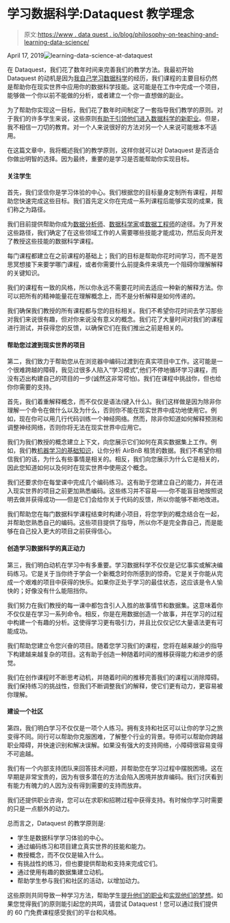 # 学习数据科学:Dataquest 教学理念

> 原文:[https://www . data quest . io/blog/philosophy-on-teaching-and-learning-data-science/](https://www.dataquest.io/blog/philosophy-on-teaching-and-learning-data-science/)

April 17, 2019![learning-data-science-at-dataquest](../Images/d509baa6fa4e0b7a3371493826147f59.png)

在 Dataquest，我们花了数年时间来完善我们的教学方法。我最初开始 Dataquest 的动机是因为[我自己学习数据科学](https://www.dataquest.io/blog/learn-data-science/)的经历，我们课程的主要目标仍然是帮助你在现实世界中应用你的数据科学技能。这可能是在工作中完成一个项目，能够做一个你以前不能做的分析，或者建立一个你一直想做的副业。

为了帮助你实现这一目标，我们花了数年时间制定了一套指导我们教学的原则。对于我们的许多学生来说，这些原则[有助于引领他们进入数据科学的新职业](https://www.dataquest.io/blog/dataquest-reviews-survey-2019/)。但是，我不相信一刀切的教育。对一个人来说很好的方法对另一个人来说可能根本不适用。

在这篇文章中，我将概述我们的教学原则，这样你就可以对 Dataquest 是否适合你做出明智的选择。因为最终，重要的是学习是否能帮助你实现目标。

#### 关注学生

首先，我们坚信你是学习体验的中心。我们根据您的目标量身定制所有课程，并帮助您快速完成这些目标。我们首先定义你在完成一系列课程后能够实现的成果，我们称之为路径。

我们目前提供帮助你成为[数据分析师](https://www.dataquest.io/path/data-analyst/)、[数据科学家](https://www.dataquest.io/path/data-scientist/)或[数据工程师](https://www.dataquest.io/path/data-engineer/)的途径。为了开发这些路径，我们确定了在这些领域工作的人需要哪些技能才能成功，然后反向开发了教授这些技能的数据科学课程。

每门课程都建立在之前课程的基础上；我们的目标是帮助你花时间学习，而不是苦思冥想接下来要学哪门课程，或者你需要什么前提条件来填充一个阻碍你理解解释的关键知识。

我们的课程有一致的风格，所以你永远不需要花时间去适应一种新的解释方法。你可以把所有的精神能量花在理解概念上，而不是分析解释是如何传递的。

我们确保我们教授的所有课程都与您的目标相关。我们不希望你花时间去学习那些对我们来说很有趣，但对你来说没有意义的概念。我们花了大量时间对我们的课程进行测试，并获得您的反馈，以确保它们在我们推出之前是相关的。

#### 帮助您过渡到现实世界的项目

第二，我们致力于帮助您从在浏览器中编码过渡到在真实项目中工作。这可能是一个很难跨越的障碍，我见过很多人陷入“学习模式”,他们不停地循环学习课程，而没有迈出构建自己的项目的一步(诚然这非常可怕)。我们在课程中挑战你，但也给你你需要的支持。

首先，我们着重解释概念，而不仅仅是语法(键入什么)。我们这样做是因为除非你理解一个命令在做什么以及为什么，否则你不能在现实世界中成功地使用它。例如，现在你可以用几行代码训练一个神经网络。然而，除非你知道如何解释预测和调整神经网络，否则你将无法在现实世界中应用它。

我们为我们教授的概念建立上下文，向您展示它们如何在真实数据集上工作。例如，我们教[机器学习的基础知识](https://www.dataquest.io/course/machine-learning-fundamentals/)，让你分析 AirBnB 租赁的数据。我们不希望你相信我们的话，为什么有些事情是相关的。相反，我们向您展示为什么它是相关的，因此您知道如何以及何时在现实世界中使用这个概念。

我们还要求你在每堂课中完成几个编码练习。这有助于您建立自己的能力，并在进入现实世界的项目之前更加熟悉编码。这些练习并不容易——你不能盲目地按照说明去做并获得成功——但是它们会给你关于代码的反馈，所以你能够不断地改进。

我们帮助您在每门数据科学课程结束时构建小项目，将您学到的概念结合在一起，并帮助您熟悉自己的编码。这些项目提供了指导，所以你不是完全靠自己，而是能够在自己投入更大的项目之前获得信心。

#### 创造学习数据科学的真正动力

第三，我们明白动机在学习中有多重要。学习数据科学不仅仅是记忆事实或解决编码练习。它是关于当你终于学会一个新概念时你所感到的惊奇。它是关于你能从完成一个艰难的项目中获得的快乐。如果你正处于学习的最佳状态，这应该是令人愉快的；好像没有什么能阻挡你。

我们努力在我们教授的每一课中都包含引人入胜的故事情节和数据集。这意味着你不仅仅是在学习一系列命令。相反，你是在用数据创造一个故事，并在学习的过程中构建一个有趣的分析。这使得学习更有吸引力，并且比仅仅记忆大量语法更有可能成功。

我们帮助您建立令您兴奋的项目。随着您学习我们的课程，您将在越来越少的指导下构建越来越复杂的项目。这有助于创造一种随着时间的推移获得能力和进步的感觉。

我们在创作课程时不断思考动机，并随着时间的推移完善我们的课程以消除障碍。我们保持练习的挑战性，但我们不断调整我们的解释，使它们更有动力，更容易被你理解。

#### 建设一个社区

第四，我们明白学习不仅仅是一项个人练习。拥有支持和社区可以让你的学习之旅变得不同。同行可以帮助你克服困难，了解整个行业的背景。导师可以帮助你跨越职业障碍，并快速识别和解决误解。如果没有强大的支持网络，小障碍很容易变得不可逾越。

我们有一个内部支持团队来回答技术问题，并帮助您在学习过程中摆脱困境。这在早期是非常宝贵的，因为有很多潜在的方法会陷入困境并放弃编码。我们讨厌看到有能力有魄力的人因为没有得到需要的支持而放弃。

我们还提供职业咨询，您可以在求职和招聘过程中获得支持。有时候你学习时需要的只是一点额外的动力。

总而言之，Dataquest 的教学原则是:

*   学生是数据科学学习体验的中心。
*   通过编码练习和项目建立真实世界的技能和能力。
*   教授概念，而不仅仅是输入什么。
*   有挑战性的练习，但也要提供帮助和支持来完成它们。
*   通过使用有趣的数据集建立动机。
*   帮助学生参与我们和社区的活动，以增加动力。

这些原则共同导致一种学习方法，帮助学生[提升他们的职业](https://www.dataquest.io/blog/dataquest-reviews-survey-2019/)和[实现他们的梦想](https://www.dataquest.io/blog/topics/student-stories/)。如果您觉得我们的原则能引起您的共鸣，请尝试 Dataquest！您可以通过我们提供的 60 门免费课程感受我们的平台和风格。